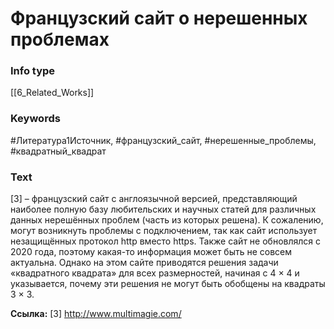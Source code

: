 # Французский сайт о нерешенных проблемах
### Info type
[[6_Related_Works]]
### Keywords
#Литература1Источник, #французский_сайт, #нерешенные_проблемы, #квадратный_квадрат
### Text
[3] – французский сайт с англоязычной версией, представляющий наиболее полную базу любительских и научных статей для различных данных нерешённых проблем (часть из которых решена). К сожалению, могут возникнуть проблемы с подключением, так как сайт использует незащищённых протокол http вместо https. Также сайт не обновлялся с 2020 года, поэтому какая-то информация может быть не совсем актуальна. Однако на этом сайте приводятся решения задачи «квадратного квадрата» для всех размерностей, начиная с 4 × 4 и указывается, почему эти решения не могут быть обобщены на квадраты 3 × 3.

**Ссылка:**
[3] http://www.multimagie.com/